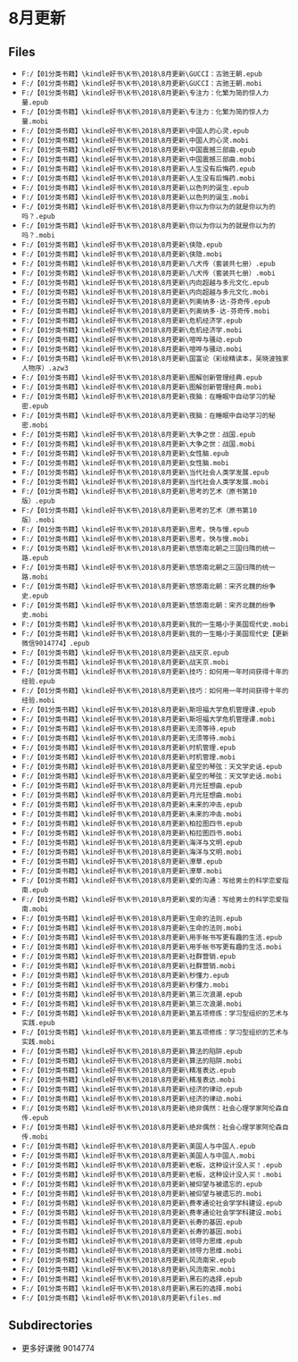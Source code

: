 # 8月更新

## Files

- `F:/【01分类书籍】\kindle好书\K书\2018\8月更新\GUCCI：古驰王朝.epub`
- `F:/【01分类书籍】\kindle好书\K书\2018\8月更新\GUCCI：古驰王朝.mobi`
- `F:/【01分类书籍】\kindle好书\K书\2018\8月更新\专注力：化繁为简的惊人力量.epub`
- `F:/【01分类书籍】\kindle好书\K书\2018\8月更新\专注力：化繁为简的惊人力量.mobi`
- `F:/【01分类书籍】\kindle好书\K书\2018\8月更新\中国人的心灵.epub`
- `F:/【01分类书籍】\kindle好书\K书\2018\8月更新\中国人的心灵.mobi`
- `F:/【01分类书籍】\kindle好书\K书\2018\8月更新\中国震撼三部曲.epub`
- `F:/【01分类书籍】\kindle好书\K书\2018\8月更新\中国震撼三部曲.mobi`
- `F:/【01分类书籍】\kindle好书\K书\2018\8月更新\人生没有后悔药.epub`
- `F:/【01分类书籍】\kindle好书\K书\2018\8月更新\人生没有后悔药.mobi`
- `F:/【01分类书籍】\kindle好书\K书\2018\8月更新\以色列的诞生.epub`
- `F:/【01分类书籍】\kindle好书\K书\2018\8月更新\以色列的诞生.mobi`
- `F:/【01分类书籍】\kindle好书\K书\2018\8月更新\你以为你以为的就是你以为的吗？.epub`
- `F:/【01分类书籍】\kindle好书\K书\2018\8月更新\你以为你以为的就是你以为的吗？.mobi`
- `F:/【01分类书籍】\kindle好书\K书\2018\8月更新\侠隐.epub`
- `F:/【01分类书籍】\kindle好书\K书\2018\8月更新\侠隐.mobi`
- `F:/【01分类书籍】\kindle好书\K书\2018\8月更新\八犬传（套装共七册）.epub`
- `F:/【01分类书籍】\kindle好书\K书\2018\8月更新\八犬传（套装共七册）.mobi`
- `F:/【01分类书籍】\kindle好书\K书\2018\8月更新\内向超越与多元文化.epub`
- `F:/【01分类书籍】\kindle好书\K书\2018\8月更新\内向超越与多元文化.mobi`
- `F:/【01分类书籍】\kindle好书\K书\2018\8月更新\列奥纳多·达·芬奇传.epub`
- `F:/【01分类书籍】\kindle好书\K书\2018\8月更新\列奥纳多·达·芬奇传.mobi`
- `F:/【01分类书籍】\kindle好书\K书\2018\8月更新\危机经济学.epub`
- `F:/【01分类书籍】\kindle好书\K书\2018\8月更新\危机经济学.mobi`
- `F:/【01分类书籍】\kindle好书\K书\2018\8月更新\喧哗与骚动.epub`
- `F:/【01分类书籍】\kindle好书\K书\2018\8月更新\喧哗与骚动.mobi`
- `F:/【01分类书籍】\kindle好书\K书\2018\8月更新\国富论（彩绘精读本，吴晓波独家人物序）.azw3`
- `F:/【01分类书籍】\kindle好书\K书\2018\8月更新\图解创新管理经典.epub`
- `F:/【01分类书籍】\kindle好书\K书\2018\8月更新\图解创新管理经典.mobi`
- `F:/【01分类书籍】\kindle好书\K书\2018\8月更新\夜脑：在睡眠中自动学习的秘密.epub`
- `F:/【01分类书籍】\kindle好书\K书\2018\8月更新\夜脑：在睡眠中自动学习的秘密.mobi`
- `F:/【01分类书籍】\kindle好书\K书\2018\8月更新\大争之世：战国.epub`
- `F:/【01分类书籍】\kindle好书\K书\2018\8月更新\大争之世：战国.mobi`
- `F:/【01分类书籍】\kindle好书\K书\2018\8月更新\女性脑.epub`
- `F:/【01分类书籍】\kindle好书\K书\2018\8月更新\女性脑.mobi`
- `F:/【01分类书籍】\kindle好书\K书\2018\8月更新\当代社会人类学发展.epub`
- `F:/【01分类书籍】\kindle好书\K书\2018\8月更新\当代社会人类学发展.mobi`
- `F:/【01分类书籍】\kindle好书\K书\2018\8月更新\思考的艺术（原书第10版）.epub`
- `F:/【01分类书籍】\kindle好书\K书\2018\8月更新\思考的艺术（原书第10版）.mobi`
- `F:/【01分类书籍】\kindle好书\K书\2018\8月更新\思考，快与慢.epub`
- `F:/【01分类书籍】\kindle好书\K书\2018\8月更新\思考，快与慢.mobi`
- `F:/【01分类书籍】\kindle好书\K书\2018\8月更新\悠悠南北朝之三国归隋的统一路.epub`
- `F:/【01分类书籍】\kindle好书\K书\2018\8月更新\悠悠南北朝之三国归隋的统一路.mobi`
- `F:/【01分类书籍】\kindle好书\K书\2018\8月更新\悠悠南北朝：宋齐北魏的纷争史.epub`
- `F:/【01分类书籍】\kindle好书\K书\2018\8月更新\悠悠南北朝：宋齐北魏的纷争史.mobi`
- `F:/【01分类书籍】\kindle好书\K书\2018\8月更新\我的一生略小于美国现代史.mobi`
- `F:/【01分类书籍】\kindle好书\K书\2018\8月更新\我的一生略小于美国现代史【更新微信9014774】.epub`
- `F:/【01分类书籍】\kindle好书\K书\2018\8月更新\战天京.epub`
- `F:/【01分类书籍】\kindle好书\K书\2018\8月更新\战天京.mobi`
- `F:/【01分类书籍】\kindle好书\K书\2018\8月更新\技巧：如何用一年时间获得十年的经验.epub`
- `F:/【01分类书籍】\kindle好书\K书\2018\8月更新\技巧：如何用一年时间获得十年的经验.mobi`
- `F:/【01分类书籍】\kindle好书\K书\2018\8月更新\斯坦福大学危机管理课.epub`
- `F:/【01分类书籍】\kindle好书\K书\2018\8月更新\斯坦福大学危机管理课.mobi`
- `F:/【01分类书籍】\kindle好书\K书\2018\8月更新\无须等待.epub`
- `F:/【01分类书籍】\kindle好书\K书\2018\8月更新\无须等待.mobi`
- `F:/【01分类书籍】\kindle好书\K书\2018\8月更新\时机管理.epub`
- `F:/【01分类书籍】\kindle好书\K书\2018\8月更新\时机管理.mobi`
- `F:/【01分类书籍】\kindle好书\K书\2018\8月更新\星空的琴弦：天文学史话.epub`
- `F:/【01分类书籍】\kindle好书\K书\2018\8月更新\星空的琴弦：天文学史话.mobi`
- `F:/【01分类书籍】\kindle好书\K书\2018\8月更新\月光狂想曲.epub`
- `F:/【01分类书籍】\kindle好书\K书\2018\8月更新\月光狂想曲.mobi`
- `F:/【01分类书籍】\kindle好书\K书\2018\8月更新\未来的冲击.epub`
- `F:/【01分类书籍】\kindle好书\K书\2018\8月更新\未来的冲击.mobi`
- `F:/【01分类书籍】\kindle好书\K书\2018\8月更新\柏拉图四书.epub`
- `F:/【01分类书籍】\kindle好书\K书\2018\8月更新\柏拉图四书.mobi`
- `F:/【01分类书籍】\kindle好书\K书\2018\8月更新\海洋与文明.epub`
- `F:/【01分类书籍】\kindle好书\K书\2018\8月更新\海洋与文明.mobi`
- `F:/【01分类书籍】\kindle好书\K书\2018\8月更新\潦草.epub`
- `F:/【01分类书籍】\kindle好书\K书\2018\8月更新\潦草.mobi`
- `F:/【01分类书籍】\kindle好书\K书\2018\8月更新\爱的沟通：写给男士的科学恋爱指南.epub`
- `F:/【01分类书籍】\kindle好书\K书\2018\8月更新\爱的沟通：写给男士的科学恋爱指南.mobi`
- `F:/【01分类书籍】\kindle好书\K书\2018\8月更新\生命的法则.epub`
- `F:/【01分类书籍】\kindle好书\K书\2018\8月更新\生命的法则.mobi`
- `F:/【01分类书籍】\kindle好书\K书\2018\8月更新\用手帐书写更有趣的生活.epub`
- `F:/【01分类书籍】\kindle好书\K书\2018\8月更新\用手帐书写更有趣的生活.mobi`
- `F:/【01分类书籍】\kindle好书\K书\2018\8月更新\社群营销.epub`
- `F:/【01分类书籍】\kindle好书\K书\2018\8月更新\社群营销.mobi`
- `F:/【01分类书籍】\kindle好书\K书\2018\8月更新\秒懂力.epub`
- `F:/【01分类书籍】\kindle好书\K书\2018\8月更新\秒懂力.mobi`
- `F:/【01分类书籍】\kindle好书\K书\2018\8月更新\第三次浪潮.epub`
- `F:/【01分类书籍】\kindle好书\K书\2018\8月更新\第三次浪潮.mobi`
- `F:/【01分类书籍】\kindle好书\K书\2018\8月更新\第五项修炼：学习型组织的艺术与实践.epub`
- `F:/【01分类书籍】\kindle好书\K书\2018\8月更新\第五项修炼：学习型组织的艺术与实践.mobi`
- `F:/【01分类书籍】\kindle好书\K书\2018\8月更新\算法的陷阱.epub`
- `F:/【01分类书籍】\kindle好书\K书\2018\8月更新\算法的陷阱.mobi`
- `F:/【01分类书籍】\kindle好书\K书\2018\8月更新\精准表达.epub`
- `F:/【01分类书籍】\kindle好书\K书\2018\8月更新\精准表达.mobi`
- `F:/【01分类书籍】\kindle好书\K书\2018\8月更新\经济的律动.epub`
- `F:/【01分类书籍】\kindle好书\K书\2018\8月更新\经济的律动.mobi`
- `F:/【01分类书籍】\kindle好书\K书\2018\8月更新\绝非偶然：社会心理学家阿伦森自传.epub`
- `F:/【01分类书籍】\kindle好书\K书\2018\8月更新\绝非偶然：社会心理学家阿伦森自传.mobi`
- `F:/【01分类书籍】\kindle好书\K书\2018\8月更新\美国人与中国人.epub`
- `F:/【01分类书籍】\kindle好书\K书\2018\8月更新\美国人与中国人.mobi`
- `F:/【01分类书籍】\kindle好书\K书\2018\8月更新\老板，这种设计没人买！.epub`
- `F:/【01分类书籍】\kindle好书\K书\2018\8月更新\老板，这种设计没人买！.mobi`
- `F:/【01分类书籍】\kindle好书\K书\2018\8月更新\被仰望与被遗忘的.epub`
- `F:/【01分类书籍】\kindle好书\K书\2018\8月更新\被仰望与被遗忘的.mobi`
- `F:/【01分类书籍】\kindle好书\K书\2018\8月更新\费孝通论社会学学科建设.epub`
- `F:/【01分类书籍】\kindle好书\K书\2018\8月更新\费孝通论社会学学科建设.mobi`
- `F:/【01分类书籍】\kindle好书\K书\2018\8月更新\长寿的基因.epub`
- `F:/【01分类书籍】\kindle好书\K书\2018\8月更新\长寿的基因.mobi`
- `F:/【01分类书籍】\kindle好书\K书\2018\8月更新\领导力思维.epub`
- `F:/【01分类书籍】\kindle好书\K书\2018\8月更新\领导力思维.mobi`
- `F:/【01分类书籍】\kindle好书\K书\2018\8月更新\风流南宋.epub`
- `F:/【01分类书籍】\kindle好书\K书\2018\8月更新\风流南宋.mobi`
- `F:/【01分类书籍】\kindle好书\K书\2018\8月更新\黑石的选择.epub`
- `F:/【01分类书籍】\kindle好书\K书\2018\8月更新\黑石的选择.mobi`
- `F:/【01分类书籍】\kindle好书\K书\2018\8月更新\files.md`

## Subdirectories

- 更多好课微 9014774
